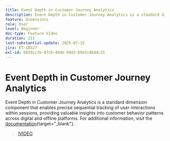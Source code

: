 ```yaml
---
title: Event Depth in Customer Journey Analytics
description: Event Depth in Customer Journey Analytics is a standard dimension component that enables precise sequential tracking of user interactions within sessions, providing valuable insights into customer behavior patterns across digital and offline platforms.
feature: Dimensions
role: User
level: Beginner
doc-type: Feature Video
duration: 211
last-substantial-update: 2025-07-15
jira: KT-18527
exl-id: 6839cc7b-07cb-48de-9943-69e2c8b4dc15
---
```

# Event Depth in Customer Journey Analytics

Event Depth in Customer Journey Analytics is a standard dimension component that enables precise sequential tracking of user interactions within sessions, providing valuable insights into customer behavior patterns across digital and offline platforms. For additional information, visit the [documentation](https://experienceleague.adobe.com/en/docs/analytics-platform/using/cja-dataviews/component-reference#standard-dimensions){target="_blank"}.

>[!VIDEO](https://video.tv.adobe.com/v/3464851/?learn=on&enablevpops)
